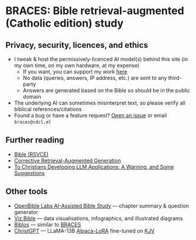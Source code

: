 # BRACES: Bible retrieval-augmented (Catholic edition) study

## Privacy, security, licences, and ethics

- I tweak & host the permissively-licenced AI model(s) behind this site (in my own time, on my own hardware, at my expense)
  + If you want, you can support my work [here](https://cdcl.ml/sponsor)
  + No data (queries, answers, IP address, etc.) are sent to any third-party
  + Answers are generated based on the Bible so should be in the public domain
- The underlying AI can sometimes misinterpret text, so please verify all biblical references/citations
- Found a bug or have a feature request? [Open an issue](https://github.com/casperdcl/braces/issues) or email `braces@cdcl.ml`

## Further reading

- [Bible (RSVCE)](https://www.biblegateway.com/passage/?search=Genesis%201&version=RSVCE&utm_source=braces.cdcl.ml)
- [Corrective Retrieval-Augmented Generation](https://arxiv.org/pdf/2401.15884.pdf?utm_source=braces.cdcl.ml)
- [To Christians Developing LLM Applications: A Warning, and Some Suggestions](https://aiandfaith.org/to-christians-developing-llm-applications-a-warning-and-some-suggestions?utm_source=braces.cdcl.ml)

## Other tools

- [OpenBible Labs AI-Assisted Bible Study](https://www.openbible.info/labs/ai-bible-study?utm_source=braces.cdcl.ml) — chapter summary & question generator
- [Viz.Bible](https://viz.bible?utm_source=braces.cdcl.ml) — data visualisations, infographics, and illustrated diagrams
- [Biblos](https://github.com/dssjon/biblos) — similar to [BRACES](https://braces.cdcl.ml)
- [ChristGPT](https://github.com/ortegaalfredo/ChristGPT) — LLaMA-13B [Alpaca-LoRA](https://github.com/tloen/alpaca-lora) fine-tuned on [KJV](https://www.biblegateway.com/passage/?search=Genesis%201&version=KJV&utm_source=braces.cdcl.ml)
